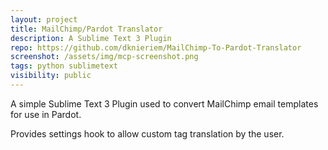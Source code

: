 ```yaml
---
layout: project
title: MailChimp/Pardot Translator
description: A Sublime Text 3 Plugin
repo: https://github.com/dknieriem/MailChimp-To-Pardot-Translator
screenshot: /assets/img/mcp-screenshot.png
tags: python sublimetext 
visibility: public
---
```


A simple Sublime Text 3 Plugin used to convert MailChimp email templates for use in Pardot. 

Provides settings hook to allow custom tag translation by the user.
